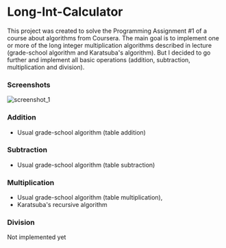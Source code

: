 # Long-Int-Calculator

This project was created to solve the Programming Assignment #1 of a course about algorithms from Coursera. The main goal is to implement one or more of the long integer multiplication algorithms described in lecture (grade-school algorithm and Karatsuba's algorithm). But I decided to go further and implement all basic operations (addition, subtraction, multiplication and division).

### Screenshots
![screenshot_1](https://cloud.githubusercontent.com/assets/26466644/25053333/fad05470-2156-11e7-9d6d-5c10e5f07c3c.png)

### Addition
- Usual grade-school algorithm (table addition)

### Subtraction
- Usual grade-school algorithm (table subtraction)

### Multiplication
- Usual grade-school algorithm (table multiplication),
- Karatsuba's recursive algorithm 

### Division
Not implemented yet
